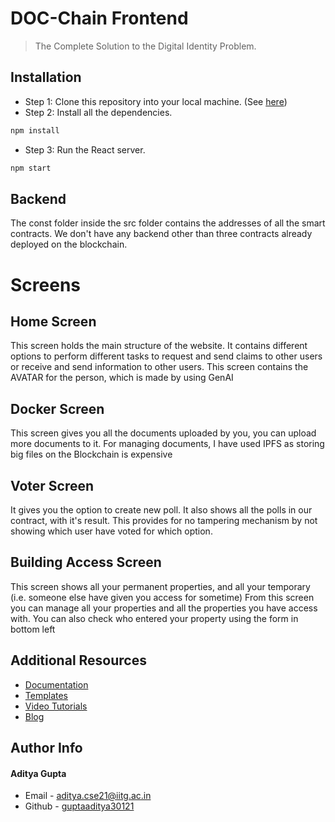 # DOC-Chain Frontend
>The Complete Solution to the Digital Identity Problem. 

## Installation

- Step 1: Clone this repository into your local machine. (See [here](https://docs.github.com/en/repositories/creating-and-managing-repositories/cloning-a-repository))
- Step 2: Install all the dependencies. 
```bash
npm install
```
- Step 3: Run the React server.
```bash
npm start
```

## Backend
The const folder inside the src folder contains the addresses of all the smart contracts. We don't have any backend other than three contracts already deployed on the blockchain.

# Screens

## Home Screen
This screen holds the main structure of the website. It contains different options to perform different tasks to request and send claims to other users or receive and send information to other users. This screen contains the AVATAR for the person, which is made by using GenAI

## Docker Screen
This screen gives you all the documents uploaded by you, you can upload more documents to it. For managing documents, I have used IPFS as storing big files on the Blockchain is expensive

## Voter Screen
It gives you the option to create new poll. It also shows all the polls in our contract, with it's result. This provides for no tampering mechanism by not showing which user have voted for which option.

## Building Access Screen
This screen shows all your permanent properties, and all your temporary (i.e. someone else have given you access for sometime)
From this screen you can manage all your properties and all the properties you have access with. You can also check who entered your property using the form in bottom left 

## Additional Resources

- [Documentation](https://portal.thirdweb.com)
- [Templates](https://thirdweb.com/templates)
- [Video Tutorials](https://youtube.com/thirdweb_)
- [Blog](https://blog.thirdweb.com)

## Author Info

#### Aditya Gupta

- Email - [aditya.cse21@iitg.ac.in](mailto:aditya.cse21@iitg.ac.in)
- Github - [guptaaditya30121](https://github.com/guptaaditya30121)
